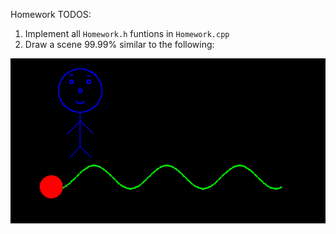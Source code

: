 Homework TODOS:

1. Implement all `Homework.h` funtions in `Homework.cpp`
2. Draw a scene 99.99% similar to the following:

![run](res/demo.gif)
